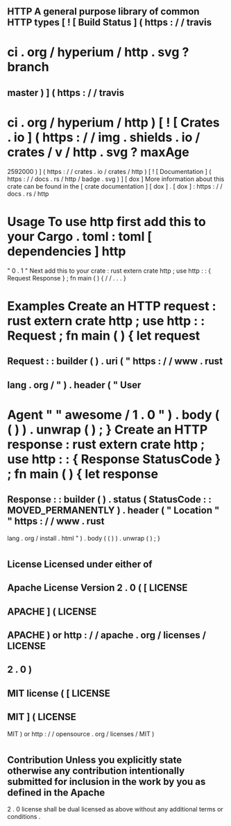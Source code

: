 #
HTTP
A
general
purpose
library
of
common
HTTP
types
[
!
[
Build
Status
]
(
https
:
/
/
travis
-
ci
.
org
/
hyperium
/
http
.
svg
?
branch
=
master
)
]
(
https
:
/
/
travis
-
ci
.
org
/
hyperium
/
http
)
[
!
[
Crates
.
io
]
(
https
:
/
/
img
.
shields
.
io
/
crates
/
v
/
http
.
svg
?
maxAge
=
2592000
)
]
(
https
:
/
/
crates
.
io
/
crates
/
http
)
[
!
[
Documentation
]
(
https
:
/
/
docs
.
rs
/
http
/
badge
.
svg
)
]
[
dox
]
More
information
about
this
crate
can
be
found
in
the
[
crate
documentation
]
[
dox
]
.
[
dox
]
:
https
:
/
/
docs
.
rs
/
http
#
#
Usage
To
use
http
first
add
this
to
your
Cargo
.
toml
:
toml
[
dependencies
]
http
=
"
0
.
1
"
Next
add
this
to
your
crate
:
rust
extern
crate
http
;
use
http
:
:
{
Request
Response
}
;
fn
main
(
)
{
/
/
.
.
.
}
#
#
Examples
Create
an
HTTP
request
:
rust
extern
crate
http
;
use
http
:
:
Request
;
fn
main
(
)
{
let
request
=
Request
:
:
builder
(
)
.
uri
(
"
https
:
/
/
www
.
rust
-
lang
.
org
/
"
)
.
header
(
"
User
-
Agent
"
"
awesome
/
1
.
0
"
)
.
body
(
(
)
)
.
unwrap
(
)
;
}
Create
an
HTTP
response
:
rust
extern
crate
http
;
use
http
:
:
{
Response
StatusCode
}
;
fn
main
(
)
{
let
response
=
Response
:
:
builder
(
)
.
status
(
StatusCode
:
:
MOVED_PERMANENTLY
)
.
header
(
"
Location
"
"
https
:
/
/
www
.
rust
-
lang
.
org
/
install
.
html
"
)
.
body
(
(
)
)
.
unwrap
(
)
;
}
#
License
Licensed
under
either
of
-
Apache
License
Version
2
.
0
(
[
LICENSE
-
APACHE
]
(
LICENSE
-
APACHE
)
or
http
:
/
/
apache
.
org
/
licenses
/
LICENSE
-
2
.
0
)
-
MIT
license
(
[
LICENSE
-
MIT
]
(
LICENSE
-
MIT
)
or
http
:
/
/
opensource
.
org
/
licenses
/
MIT
)
#
Contribution
Unless
you
explicitly
state
otherwise
any
contribution
intentionally
submitted
for
inclusion
in
the
work
by
you
as
defined
in
the
Apache
-
2
.
0
license
shall
be
dual
licensed
as
above
without
any
additional
terms
or
conditions
.
